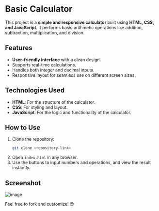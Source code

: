 # Basic Calculator  

This project is a **simple and responsive calculator** built using **HTML, CSS, and JavaScript**. It performs basic arithmetic operations like addition, subtraction, multiplication, and division.  

## Features  
- **User-friendly interface** with a clean design.  
- Supports real-time calculations.  
- Handles both integer and decimal inputs.  
- Responsive layout for seamless use on different screen sizes.  

## Technologies Used  
- **HTML**: For the structure of the calculator.  
- **CSS**: For styling and layout.  
- **JavaScript**: For the logic and functionality of the calculator.  

## How to Use  
1. Clone the repository:  
   ```bash  
   git clone <repository-link>  
   ```  
2. Open `index.html` in any browser.  
3. Use the buttons to input numbers and operations, and view the result instantly.

## Screenshot
![image](https://github.com/user-attachments/assets/e8689bbf-0904-4f64-b6e1-7e3d59506bad)


Feel free to fork and customize! 😊
